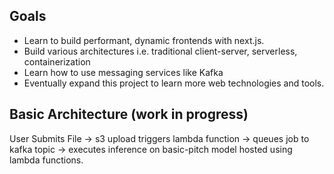 ## Goals
- Learn to build performant, dynamic frontends with next.js.
- Build various architectures i.e. traditional client-server, serverless, containerization
- Learn how to use messaging services like Kafka
- Eventually expand this project to learn more web technologies and tools.
## Basic Architecture (work in progress)
User Submits File -> s3 upload triggers lambda function -> queues job to kafka topic -> executes inference on basic-pitch model hosted using lambda functions.
